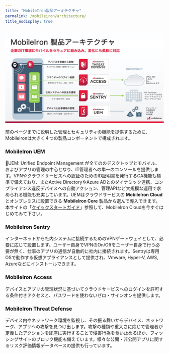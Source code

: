 ```yaml
---
title: "MobileIron製品アーキテクチャ"
permalink: /mobileiron/architecture/
title_nodisplay: true
---
```

![MobileIron製品アーキテクチャ](/assets/mobileiron/images/2020Mar/14.jpeg)

前のページまでに説明した管理とセキュリティの機能を提供するために、MobileIronは大きく４つの製品コンポーネントで構成されます。

### MobileIron UEM
UEM: Unified Endpoint Management が全てののデスクトップとモバイル、およびアプリの管理の中心となり、IT管理者への単一のコンソールを提供します。VPNやクラウドサービスへの認証のためのID証明書を発行するCA機能も標準で備えており、またActive DirectoryやAzure ADとのダイナミック連携、コンプライアンス違反デバイスへの自動アクション、管理APIなど大規模な運用で求められる機能も充実しています。UEMはクラウドサービスの **MobileIron Cloud** とオンプレミスに設置できる **MobileIron Core** 製品から選んで導入できます。  
本サイトの「[クイックスタートガイド](/cloud-quickstart-guide/activation/)」参照して、MobileIron Cloudを今すぐはじめてみて下さい。

### MobileIron Sentry
インターネットから社内システムに接続するためのVPNゲートウェイとして、必要に応じて設置します。ユーザー自身でVPNのOn/Offをユーザー自身で行う必要が無く、仕事のアプリの通信が自動的に社内に接続されます。Sentryは専用OSで動作する仮想アプライアンスとして提供され、Vmware, Hyper-V, AWS, Azureなどにインストールできます。

### MobileIron Access
デバイスとアプリの管理状況に基づいてクラウドサービスへのログインを許可する条件付きアクセスと、パスワードを使わないゼロ・サインオンを提供します。

### MobileIron Threat Defense
デバイス内やネットワーク環境を監視し、その振る舞いからデバイス、ネットワーク、アプリへの攻撃を見つけ出します。攻撃の種類や重大さに応じて管理者が定義したアクションを即座に実行することで侵害行為を食い止めるほか、フィッシングサイトのブロック機能も備えています。様々な公開・非公開アプリに関するリスク評価情報データベースの提供も行っています。
